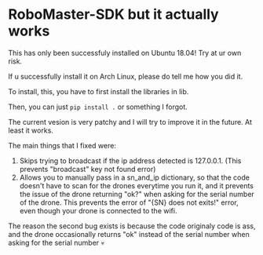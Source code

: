 # RoboMaster-SDK but it actually works

This has only been successfuly installed on Ubuntu 18.04! Try at ur own risk.

If u successfully install it on Arch Linux, please do tell me how you did it.

To install, this, you have to first install the libraries in lib. 

Then, you can just `pip install .` or something I forgot.

The current vesion is very patchy and I will try to improve it in the future. At least it works.

The main things that I fixed were:

1. Skips trying to broadcast if the ip address detected is 127.0.0.1. (This prevents "broadcast" key not found error)
2. Allows you to manually pass in a sn_and_ip dictionary, so that the code doesn't have to scan for the drones everytime you run it, and it prevents the issue of the drone returning "ok?" when asking for the serial number of the drone. This prevents the error of "{SN} does not exits!" error, even though your drone is connected to the wifi.

The reason the second bug exists is because the code originaly code is ass, and the drone occasionally returns "ok" instead of the serial number when asking for the serial number :skull:

